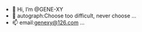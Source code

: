 - 👋 Hi, I’m @GENE-XY
- 👀 autograph:Choose too difficult, never choose ...
- 📫 email:genexy@126.com ...

<!---
GENE-XY/GENE-XY is a ✨ special ✨ repository because its `README.md` (this file) appears on your GitHub profile.
You can click the Preview link to take a look at your changes.
--->

